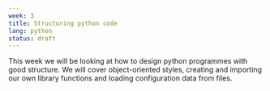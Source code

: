 ```yaml
---
week: 3
title: Structuring python code
lang: python
status: draft
---
```


This week we will be looking at how to design python programmes with good structure.
We will cover object-oriented styles, creating and importing our own library functions and loading configuration data from files.